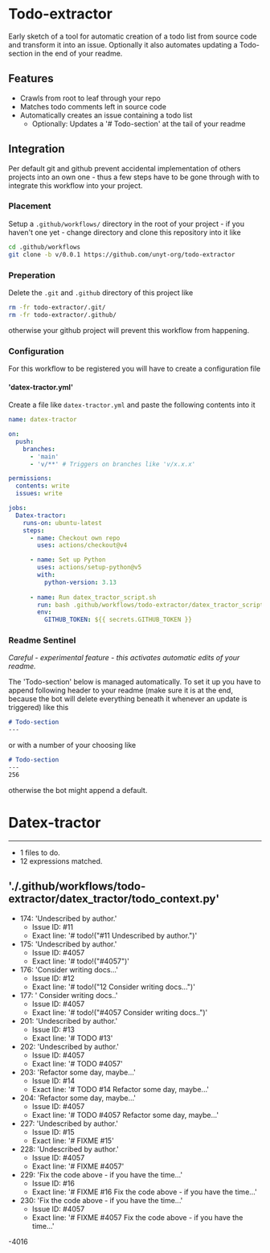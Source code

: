# Todo-extractor
Early sketch of a tool for automatic creation of a todo list from source code and transform it into an issue. Optionally it also automates updating a Todo-section in the end of your readme.

## Features
- Crawls from root to leaf through your repo
- Matches todo comments left in source code
- Automatically creates an issue containing a todo list
  - Optionally: Updates a '# Todo-section' at the tail of your readme

## Integration
Per default git and github prevent accidental implementation of others projects into an own one - thus a few steps have to be gone through with to integrate this workflow into your project.

### Placement 
Setup a `.github/workflows/` directory in the root of your project - if you haven't one yet - change directory and clone this repository into it like 
```bash
cd .github/workflows
git clone -b v/0.0.1 https://github.com/unyt-org/todo-extractor
```

### Preperation
Delete the `.git` and `.github` directory of this project like
```bash
rm -fr todo-extractor/.git/
rm -fr todo-extractor/.github/
```
otherwise your github project will prevent this workflow from happening.

### Configuration
For this workflow to be registered you will have to create a configuration file

#### 'datex-tractor.yml'
Create a file like `datex-tractor.yml` and paste the following contents into it
```yml
name: datex-tractor

on:
  push:
    branches:
      - 'main'
      - 'v/**' # Triggers on branches like 'v/x.x.x'

permissions:
  contents: write
  issues: write

jobs:
  Datex-tractor:
    runs-on: ubuntu-latest
    steps:
      - name: Checkout own repo
        uses: actions/checkout@v4

      - name: Set up Python
        uses: actions/setup-python@v5
        with: 
          python-version: 3.13
 
      - name: Run datex_tractor_script.sh
        run: bash .github/workflows/todo-extractor/datex_tractor_script.sh
        env:
          GITHUB_TOKEN: ${{ secrets.GITHUB_TOKEN }}
```

### Readme Sentinel
*Careful - experimental feature - this activates automatic edits of your readme.*


The 'Todo-section' below is managed automatically. To set it up you have to append following header to your readme (make sure it is at the end, because the bot will delete everything beneath it whenever an update is triggered) like this

```md
# Todo-section
---
```
or with a number of your choosing like
```md
# Todo-section
---
256
```
otherwise the bot might append a default.

# Datex-tractor
---
- 1 files to do.
- 12 expressions matched.

## './.github/workflows/todo-extractor/datex_tractor/todo_context.py'
- 174: 'Undescribed by author.'
  - Issue ID: #11
  - Exact line: '# todo!("#11 Undescribed by author.")'
- 175: 'Undescribed by author.'
  - Issue ID: #4057
  - Exact line: '# todo!("#4057")'
- 176: 'Consider writing docs...'
  - Issue ID: #12
  - Exact line: '# todo!("12 Consider writing docs...")'
- 177: ' Consider writing docs..'
  - Issue ID: #4057
  - Exact line: '# todo!("#4057 Consider writing docs..")'
- 201: 'Undescribed by author.'
  - Issue ID: #13
  - Exact line: '# TODO #13'
- 202: 'Undescribed by author.'
  - Issue ID: #4057
  - Exact line: '# TODO #4057'
- 203: 'Refactor some day, maybe...'
  - Issue ID: #14
  - Exact line: '# TODO #14 Refactor some day, maybe...'
- 204: 'Refactor some day, maybe...'
  - Issue ID: #4057
  - Exact line: '# TODO #4057 Refactor some day, maybe...'
- 227: 'Undescribed by author.'
  - Issue ID: #15
  - Exact line: '# FIXME #15'
- 228: 'Undescribed by author.'
  - Issue ID: #4057
  - Exact line: '# FIXME #4057'
- 229: 'Fix the code above - if you have the time...'
  - Issue ID: #16
  - Exact line: '# FIXME #16 Fix the code above - if you have the time...'
- 230: 'Fix the code above - if you have the time...'
  - Issue ID: #4057
  - Exact line: '# FIXME #4057 Fix the code above - if you have the time...'

-4016